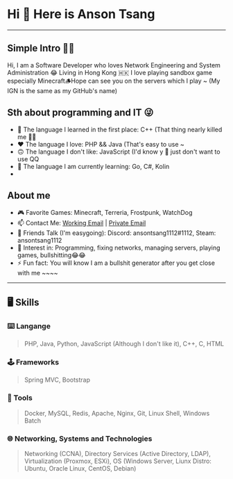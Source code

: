 # Hi 👋 Here is Anson Tsang
---
## Simple Intro 👋👋
Hi, I am a Software Developer who loves Network Engineering and System Administration 😂 Living in Hong Kong 🇭🇰 I love playing sandbox game especially Minecraft🪵Hope can see you on the servers which I play ~ (My IGN is the same as my GitHub's name)

## Sth about programming and IT 😜
* 🥲 The language I learned in the first place: C++ (That thing nearly killed me 😵‍💫
* ❤️ The language I love: PHP && Java (That's easy to use ~ 
* 🙃 The language I don't like: JavaScript (I'd know y 🤣 just don't want to use QQ
* 🌱 The language I am currently learning: Go, C#, Kolin
* 

## About me
* 🎮 Favorite Games: Minecraft, Terreria, Frostpunk, WatchDog
* 📫 Contact Me: [Working Email](mailto:tch@s.hypernite.com) | [Private Email](mailto:ansont1112@gmail.com) 
* 💬 Friends Talk (I'm easygoing): Discord: ansontsang1112#1112, Steam: ansontsang1112
* 🔭 Interest in: Programming, fixing networks, managing servers, playing games, bullshitting😂😂
* ⚡ Fun fact: You will know I am a bullshit generator after you get close with me ~~~~

---
## 🖥️ Skills
### ⌨️ Langange
> PHP, Java, Python, JavaScript (Although I don't like it), C++, C, HTML
### 🕹️ Frameworks
> Spring MVC, Bootstrap
### 💽 Tools
> Docker, MySQL, Redis, Apache, Nginx, Git, Linux Shell, Windows Batch
### 🌐 Networking, Systems and Technologies
> Networking (CCNA), Directory Services (Active Directory, LDAP), Virtualization (Proxmox, ESXi), OS (Windows Server, Liunx Distro: Ubuntu, Oracle Linux, CentOS, Debian)
